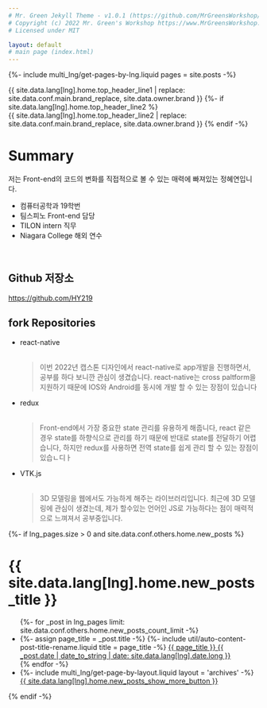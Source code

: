 ```yaml
---
# Mr. Green Jekyll Theme - v1.0.1 (https://github.com/MrGreensWorkshop/MrGreen-JekyllTheme)
# Copyright (c) 2022 Mr. Green's Workshop https://www.MrGreensWorkshop.com
# Licensed under MIT

layout: default
# main page (index.html)
---
```


{%- include multi_lng/get-pages-by-lng.liquid pages = site.posts -%}

<div class="multipurpose-container home-heading-container">
  <div class="home-heading" style="background-image:url('{{ page.img }}');">
    <div class="home-heading-message">
      {{ site.data.lang[lng].home.top_header_line1 | replace: site.data.conf.main.brand_replace, site.data.owner.brand }}
      {%- if site.data.lang[lng].home.top_header_line2 %}
        <br>
        {{ site.data.lang[lng].home.top_header_line2 | replace: site.data.conf.main.brand_replace, site.data.owner.brand }}
      {% endif -%}
    </div>
  </div>
  <div class="home-intro-text">
    <h1>Summary</h1>
    저는 Front-end의 코드의 변화를 직접적으로 볼 수 있는 매력에 빠져있는 정혜연입니다.
    <br />
    <ul>
      <li> 컴퓨터공학과 19학번 </li>
      <li> 팀스피노 Front-end 담당 </li>
      <li> TILON intern 직무 </li>
      <li> Niagara College 해외 연수 </li>
    </ul>
    <br />
    <h2>Github 저장소</h2>
    <a href="https://github.com/HY219">https://github.com/HY219 </a>
    <br />
    <h2>fork Repositories</h2>
    <ul>
      <li> react-native</li>
        <br />
        <blockquote>이번 2022년 캡스톤 디자인에서 react-native로 app개발을 진행하면서, 공부를 하다 보니깐 관심이 생겼습니다.
          react-native는 cross paltform을 지원하기 때문에 IOS와 Android를 동시에 개발 할 수 있는 장점이 있습니다
        </blockquote>
      <li> redux </li>
          <br />
        <blockquote>Front-end에서 가장 중요한 state 관리를 유용하게 해줍니다, react 같은 경우 state를 하향식으로 관리를 하기 때문에 반대로 state를 전달하기 어렵습니다, 하지만 redux를 사용하면 전역 state를 쉽게 관리 할 수 있는 장점이 있습ㄴ디ㅏ
        </blockquote>
      <li> VTK.js </li>
          <br />
      <blockquote> 3D 모델링을 웹에서도 가능하게 해주는 라이브러리입니다. 최근에 3D 모델링에 관심이 생겼는데, 제가 할수있는 언어인 JS로 가능하다는 점이 매력적으로 느껴져서 공부중입니다.
        </blockquote>
    </ul>

  </div>
</div>

{%- if lng_pages.size > 0 and site.data.conf.others.home.new_posts %}

<div class="multipurpose-container new-posts-container">
  <h1>{{ site.data.lang[lng].home.new_posts_title }}</h1>
  <ul class="new-posts">
  {%- for _post in lng_pages limit: site.data.conf.others.home.new_posts_count_limit -%}
    <li>
      {%- assign page_title = _post.title -%}
      {%- include util/auto-content-post-title-rename.liquid title = page_title -%}
      <a href="{{ site.baseurl }}{{ _post.url }}">{{ page_title }}
        <span>{{ _post.date | date_to_string | date: site.data.lang[lng].date.long }}</span>
      </a>
    </li>
  {% endfor -%}
    <li>
      {%- include multi_lng/get-page-by-layout.liquid layout = 'archives' -%}
      <a href="{{ site.baseurl }}{{ layout_page_obj.url }}">{{ site.data.lang[lng].home.new_posts_show_more_button }}</a>
    </li>
  </ul>
</div>
{% endif -%}
